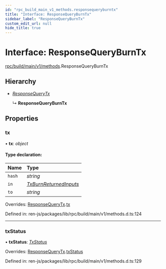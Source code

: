 ```yaml
---
id: "rpc_build_main_v1_methods.responsequeryburntx"
title: "Interface: ResponseQueryBurnTx"
sidebar_label: "ResponseQueryBurnTx"
custom_edit_url: null
hide_title: true
---
```


# Interface: ResponseQueryBurnTx

[rpc/build/main/v1/methods](../modules/rpc_build_main_v1_methods.md).ResponseQueryBurnTx

## Hierarchy

* [*ResponseQueryTx*](rpc_build_main_v1_methods.responsequerytx.md)

  ↳ **ResponseQueryBurnTx**

## Properties

### tx

• **tx**: *object*

#### Type declaration:

Name | Type |
:------ | :------ |
`hash` | *string* |
`in` | [*TxBurnReturnedInputs*](../modules/rpc_build_main_v1_transaction.md#txburnreturnedinputs) |
`to` | *string* |

Overrides: [ResponseQueryTx](rpc_build_main_v1_methods.responsequerytx.md).[tx](rpc_build_main_v1_methods.responsequerytx.md#tx)

Defined in: ren-js/packages/lib/rpc/build/main/v1/methods.d.ts:124

___

### txStatus

• **txStatus**: [*TxStatus*](../enums/interfaces_build_main_types.txstatus.md)

Overrides: [ResponseQueryTx](rpc_build_main_v1_methods.responsequerytx.md).[txStatus](rpc_build_main_v1_methods.responsequerytx.md#txstatus)

Defined in: ren-js/packages/lib/rpc/build/main/v1/methods.d.ts:129
